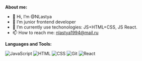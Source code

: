 __About me:__
- 👋 Hi, I’m @NLastya
- 👀 I’m junior frontend developer
- 🌱 I’m currently use techonologies: JS+HTML+CSS, JS React.
- 📫 How to reach me: nlastya1994@mail.ru

__Languages and Tools:__

![JavaScript](https://img.shields.io/badge/-JavaScript-090909?style=for-the-badge&logo=JavaScript&logoColor=E9D54D)
![HTML](https://img.shields.io/badge/-HTML-090909?style=for-the-badge&logo=HTML5&logoColor=E34F26)
![CSS](https://img.shields.io/badge/-CSS-090909?style=for-the-badge&logo=CSS3&logoColor=1572B6)
![Git](https://img.shields.io/badge/-Git-090909?style=for-the-badge&logo=Git&logoColor=F05032)
![React](https://img.shields.io/badge/-React-090909?style=for-the-badge&logo=React&logoColor=61DAFB)


<!---
NLastya/NLastya is a ✨ special ✨ repository because its `README.md` (this file) appears on your GitHub profile.
You can click the Preview link to take a look at your changes.
--->
